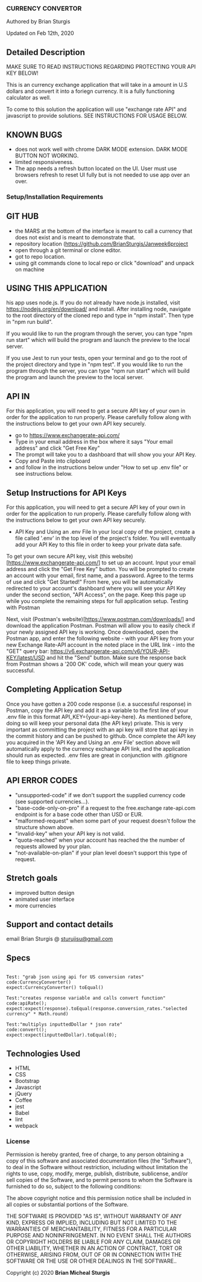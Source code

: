 ### CURRENCY CONVERTOR
<p align="left"> Authored by Brian Sturgis</p>
<p align="left">Updated on Feb 12th, 2020</p>


## Detailed Description
MAKE SURE TO READ INSTRUCTIONS REGARDING PROTECTING YOUR API KEY BELOW!

This is an currency exchange application that will take in a amount in U.S dollars and convert it into a foriegn currency. It is a fully functioning calculator as well.

To come to this solution the application will use "exchange rate API" and javascript to provide solutions.  SEE INSTRUCTIONS FOR USAGE BELOW.

## KNOWN BUGS
- does not work well with chrome DARK MODE extension.  DARK MODE BUTTON NOT WORKING.
- limited responsiveness.
- The app needs a refresh button located on the UI.  User must use browsers refresh to reset UI fully but is not needed to use app over an over.

### Setup/Installation Requirements

## GIT HUB
- the MARS at the bottom of the interface is meant to call a currency that does not exist and is meant to demonstrate that.
- repository location (https://github.com/BrianSturgis/Janweek6project
- open through a git terminal or clone editor.
- got to repo location.
- using git commands clone to local repo or click "download" and unpack on machine

## USING THIS APPLICATION
his app uses node.js. If you do not already have node.js installed, visit https://nodejs.org/en/download/ and install.
After installing node, navigate to the root directory of the cloned repo and type in "npm install".
Then type in "npm run build".

If you would like to run the program through the server, you can type "npm run start" which will build the program and launch the preview to the local server.

If you use Jest to run your tests, open your terminal and go to the root of the project directory and type in "npm test".
If you would like to run the program through the server, you can type "npm run start" which will build the program and launch the preview to the local server.

## API IN
For this application, you will need to get a secure API key of your own in order for the application to run properly. Please carefully follow along with the instructions below to get your own API key securely.
- go to https://www.exchangerate-api.com/
- Type in your email address in the box where it says "Your email address" and click "Get Free Key"
- The prompt will take you to a dashboard that will show you your API Key.
- Copy and Paste into clipboard
- and follow in the instructions below under "How to set up .env file" or see instructions below.

## Setup Instructions for API Keys
For this application, you will need to get a secure API key of your own in order for the application to run properly. Please carefully follow along with the instructions below to get your own API key securely.

- API Key and Using an .env File
In your local copy of the project, create a file called '.env' in the top level of the project's folder. You will eventually add your API Key to this file in order to keep your private data safe.

To get your own secure API key, visit (this website)[https://www.exchangerate-api.com/] to set up an account.
Input your email address and click the "Get Free Key" button.  You will be prompted to create an account with your email, first name, and a password. Agree to the terms of use and click "Get Started!"
From here, you will be automatically redirected to your account's dashboard where you will see your API Key under the second section, "API Access", on the page. Keep this page up while you complete the remaining steps for full application setup.
Testing with Postman

Next, visit (Postman's website)[https://www.postman.com/downloads/] and download the application Postman. Postman will allow you to easily check if your newly assigned API key is working.
Once downloaded, open the Postman app, and enter the following website - with your API key from your new Exchange Rate-API account in the noted place in the URL link - into the "GET" query bar: https://v6.exchangerate-api.com/v6/YOUR-API-KEY/latest/USD and hit the "Send" button.
Make sure the response back from Postman shows a '200 OK' code, which will mean your query was successful.

## Completing Application Setup
Once you have gotten a 200 code response (i.e. a successful response) in Postman, copy the API key and add it as a variable to the first line of your .env file in this format API_KEY={your-api-key-here}. As mentioned before, doing so will keep your personal data (the API key) private.  This is very important as committing the project with an api key will store that api key in the commit history and can be pushed to github.
Once complete the API key you acquired in the 'API Key and Using an .env File' section above will automatically apply to the currency exchange API link, and the application should run as expected.  .env files are great in conjunction with .gitignore file to keep things private.

## API ERROR CODES
- "unsupported-code" if we don't support the supplied currency code (see supported currencies...).
- "base-code-only-on-pro" if a request to the free.exchange rate-api.com endpoint is for a base code other than USD or EUR.
- "malformed-request" when some part of your request doesn't follow the structure shown above.
- "invalid-key" when your API key is not valid.
- "quota-reached" when your account has reached the the number of requests allowed by your plan.
- "not-available-on-plan" if your plan level doesn't support this type of request.

## Stretch goals
- improved button design
- animated user interface
- more currencies

## Support and contact details
email Brian Sturgis @ <sturujisu@gmail.com>

## Specs
```JS

Test: "grab json using api for US conversion rates"
code:CurrencyConverter()
expect:CurrencyConverter() toEqual()

Test:"creates response variable and calls convert function"
code:apiRate();
expect:expect(response).toEqual(response.conversion_rates."selected currency" * Math.round)

Test:"multiplys inputtedDollar * json rate"
code:convert();
expect:expect(inputtedDollar).toEqual(0);

```

## Technologies Used
* HTML
* CSS
* Bootstrap
* Javascript
* jQuery
* Coffee
* jest
* Babel
* lint
* webpack

### License
Permission is hereby granted, free of charge, to any person obtaining a copy of this software and associated documentation files (the "Software"), to deal in the Software without restriction, including without limitation the rights to use, copy, modify, merge, publish, distribute, sublicense, and/or sell copies of the Software, and to permit persons to whom the Software is furnished to do so, subject to the following conditions:

The above copyright notice and this permission notice shall be included in all copies or substantial portions of the Software.

THE SOFTWARE IS PROVIDED "AS IS", WITHOUT WARRANTY OF ANY KIND, EXPRESS OR IMPLIED, INCLUDING BUT NOT LIMITED TO THE WARRANTIES OF MERCHANTABILITY, FITNESS FOR A PARTICULAR PURPOSE AND NONINFRINGEMENT. IN NO EVENT SHALL THE AUTHORS OR COPYRIGHT HOLDERS BE LIABLE FOR ANY CLAIM, DAMAGES OR OTHER LIABILITY, WHETHER IN AN ACTION OF CONTRACT, TORT OR OTHERWISE, ARISING FROM, OUT OF OR IN CONNECTION WITH THE SOFTWARE OR THE USE OR OTHER DEALINGS IN THE SOFTWARE..

Copyright (c) 2020 **Brian Micheal Sturgis**